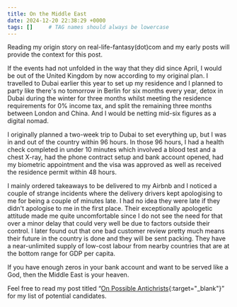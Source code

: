```yaml
---
title: On the Middle East
date: 2024-12-20 22:38:29 +0000
tags: []     # TAG names should always be lowercase
---
```


Reading my origin story on real-life-fantasy(dot)com and my early posts will provide the context for this post.

If the events had not unfolded in the way that they did since April, I would be out of the United Kingdom by now according to my original plan. I travelled to Dubai earlier this year to set up my residence and I planned to party like there's no tomorrow in Berlin for six months every year, detox in Dubai during the winter for three months whilst meeting the residence requirements for 0% income tax, and split the remaining three months between London and China. And I would be netting mid-six figures as a digital nomad.

I originally planned a two-week trip to Dubai to set everything up, but I was in and out of the country within 96 hours. In those 96 hours, I had a health check completed in under 10 minutes which involved a blood test and a chest X-ray, had the phone contract setup and bank account opened, had my biometric appointment and the visa was approved as well as received the residence permit within 48 hours.

I mainly ordered takeaways to be delivered to my Airbnb and I noticed a couple of strange incidents where the delivery drivers kept apologising to me for being a couple of minutes late. I had no idea they were late if they didn't apologise to me in the first place. Their exceptionally apologetic attitude made me quite uncomfortable since I do not see the need for that over a minor delay that could very well be due to factors outside their control. I later found out that one bad customer review pretty much means their future in the country is done and they will be sent packing. They have a near-unlimited supply of low-cost labour from nearby countries that are at the bottom range for GDP per capita.

If you have enough zeros in your bank account and want to be served like a God, then the Middle East is your heaven.

Feel free to read my post titled “[On Possible Antichrists](../on-possible-antichrists){:target="_blank"}” for my list of potential candidates.